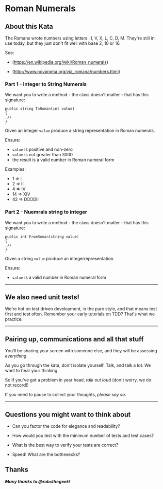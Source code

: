 # Roman Numerals

## About this Kata ##

The Romans wrote numbers using letters : I, V, X, L, C, D, M.  They're still in use today, but they just don't fit well with base 2, 10 or 16. 

See:
- (https://en.wikipedia.org/wiki/Roman_numerals)

- (http://www.novaroma.org/via_romana/numbers.html)

### Part 1 - Integer to String Numerals 

We want you to write a method - the class doesn't matter - that has this signature:

```
public string ToRoman(int value)
{
 // 
}
```

Given an integer ``value`` produce a string representation in Roman numerals.

Ensure:
- ``value`` is positive and non-zero
- ``value`` is not greater than 3000
- the result is a valid number in Roman numeral form

Examples:

- 1 => I
- 2 => II
- 4 => IV
- 14 => XIV
- 42 => DDDDII


### Part 2 - Nuemrals string to integer

We want you to write a method - the class doesn't matter - that has this signature:

```
public int FromRoman(string value)
{
 // 
}
```

Given a string ``value`` produce an integerrepresentation.

Ensure:
- ``value`` is a valid number in Roman numeral form

---

## We also need unit tests!

We're hot on test driven development, in the pure style, and that means test first and test often. Remember your early tutorials on TDD? That's what we practice.

---

## Pairing up, communications and all that stuff

You'll be sharing your screen with someone else, and they will be assessing *everything.*

As you go through the kata, don't isolate yourself. Talk, and talk a lot. We want to hear your thinking. 

So if you've got a problem in year head, *talk out loud* (don't worry, we do not record!)

If you need to pause to collect your thoughts, *please say so*. 

---

## Questions you might want to think about

* Can you factor the code for elegance and readability?

* How would you test with the minimum number of tests and test cases?

* What is the best way to verify your tests are correct?

* Speed! What are the bottlenecks?

## Thanks

***Many thanks to @robcthegeek!***
